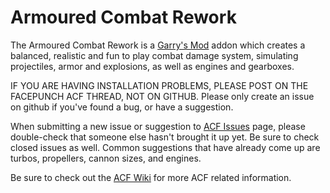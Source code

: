 # Armoured Combat Rework

The Armoured Combat Rework is a [Garry's Mod][] addon which creates a balanced, realistic and fun to play combat damage system, simulating projectiles, armor and explosions, as well as engines and gearboxes.

IF YOU ARE HAVING INSTALLATION PROBLEMS, PLEASE POST ON THE FACEPUNCH ACF THREAD, NOT ON GITHUB.  Please only create an issue on github if you've found a bug, or have a suggestion.

When submitting a new issue or suggestion to [ACF Issues][] page, please double-check that someone else hasn't brought it up yet. Be sure to check closed issues as well.  Common suggestions that have already come up are turbos, propellers, cannon sizes, and engines.

Be sure to check out the [ACF Wiki][] for more ACF related information.
  
[Garry's Mod]: <http://garrysmod.com/>
[ACF Issues]: <https://github.com/DaAstronautical/ACR/issues>
[ACF Wiki]: <https://github.com/DaAstronautical/ACR/wiki>
